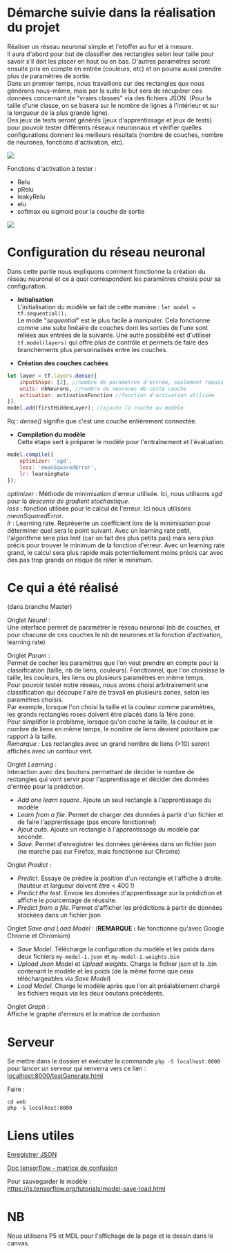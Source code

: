 Démarche suivie dans la réalisation du projet
=============================================

Réaliser un réseau neuronal simple et l'etoffer au fur et à mesure. <br/>
Il aura d'abord pour but de classifier des rectangles selon leur taille pour savoir s'il doit les placer en haut ou en bas. D'autres paramètres seront ensuite pris en compte en entrée (couleurs, etc) et on pourra aussi prendre plus de paramètres de sortie. <br/>
Dans un premier temps, nous travaillons sur des rectangles que nous générons nous-même, mais par la suite le but sera de récupérer ces données concernant de "vraies classes" via des fichiers JSON. (Pour la taille d'une classe, on se basera sur le nombre de lignes à l'intérieur et sur la longueur de la plus grande ligne). <br/>
Des jeux de tests seront générés (jeux d'apprentissage et jeux de tests) pour pouvoir tester différents réseaux neuronnaux et vérifier quelles configurations donnent les meilleurs résultats (nombre de couches, nombre de neurones, fonctions d'activation, etc).

![](assets/d1.png)

Fonctions d'activation à tester :
 - Relu
 - pRelu
 - leakyRelu
 - elu
 - softmax ou sigmoid pour la couche de sortie


![](assets/d2.png)

Configuration du réseau neuronal
================================

Dans cette partie nous expliquons comment fonctionne la création du réseau neuronal et ce à quoi correspondent les paramètres choisis pour sa configuration.
- __Initialisation__ <br/>
L'initialisation du modèle se fait de cette manière : `let model = tf.sequential();`<br/>
Le mode "*sequential*" est le plus facile à manipuler. Cela fonctionne comme une suite linéaire de couches dont les sorties de l'une sont reliées aux entrées de la suivante. Une autre possibilité est d'utiliser `tf.model(layers)` qui offre plus de contrôle et permets de faire des branchements plus personnalisés entre les couches.

- __Création des couches cachées__ <br/>
```js
let layer = tf.layers.dense({
    inputShape: [2], //nombre de paramètres d'entrée, seulement requis pour la 1ère couche cachée
    units: nbNeurons, //nombre de neurones de cette couche
    activation: activationFunction //fonction d'activation utilisée
});
model.add(firstHiddenLayer); //ajoute la couche au modèle
```
Rq : *dense()* signifie que c'est une couche entièrement connectée.

- __Compilation du modèle__ <br/>
Cette étape sert à préparer le modèle pour l'entraînement et l'évaluation.
```js
model.compile({
    optimizer: 'sgd',
    loss: 'meanSquaredError',
    lr: learningRate
});
```
*optimizer* : Méthode de minimisation d'erreur utilisée. Ici, nous utilisons *sgd* pour la *descente de gradient stochastique*. <br/>
*loss* : fonction utilisée pour le calcul de l'erreur. Ici nous utilisons *meanSquaredError*. <br/>
*lr* : Learning rate. Représente un coefficient lors de la minimisation pour déterminer quel sera le point suivant. Avec un learning rate petit, l'algorithme sera plus lent (car on fait des plus petits pas) mais sera plus précis pour trouver le minimum de la fonction d'erreur. Avec un learning rate grand, le calcul sera plus rapide mais potentiellement moins précis car avec des pas trop grands on risque de rater le minimum.





Ce qui a été réalisé
====================

(dans branche Master) <br/>

Onglet _Neural_ : <br/>
Une interface permet de paramétrer le réseau neuronal (nb de couches, et pour chacune de ces couches le nb de neurones et la fonction d'activation, learning rate)

Onglet _Param_ : <br/>
Permet de cocher les paramètres que l'on veut prendre en compte pour la classification (taille, nb de liens, couleurs).
Fonctionnel, que l'on choisisse la taille, les couleurs, les liens ou plusieurs paramètres en même temps. <br/>
Pour pouvoir tester notre réseau, nous avons choisi arbitrairement une classification qui découpe l'aire de travail en plusieurs zones, selon les paramètres choisis. <br/>
Par exemple, lorsque l'on choisi la taille et la couleur comme paramètres, les grands rectangles roses doivent être placés dans la 1ère zone. <br/>
Pour simplifier le problème, lorsque qu'on coche la taille, la couleur et le nombre de liens en même temps, le nombre de liens devient prioritaire par rapport à la taille. <br/>
*Remarque :* Les rectangles avec un grand nombre de liens (>10) seront affichés avec un contour vert.

Onglet _Learning_ : <br/>
Interaction avec des boutons permettant de décider le nombre de rectangles qui vont servir pour l'apprentissage et décider des données d'entrée pour la prédiction.
- *Add one learn square*. Ajoute un seul rectangle à l'apprentissage du modèle
- *Learn from a file*. Permet de charger des données à partir d'un fichier et de faire l'apprentissage (pas encore fonctionnel)
- *Ajout auto*. Ajoute un rectangle à l'apprentissage du modèle par seconde.
- *Save*. Permet d'enregistrer les données générées dans un fichier json (ne marche pas sur Firefox, mais fonctionne sur Chrome)

Onglet _Predict_ : <br/>
- *Predict*. Essaye de prédire la position d'un rectangle et l'affiche à droite. (hauteur et largueur doivent être < 400 !)
- *Predict the test*. Envoie les données d'apprentissage sur la prédiction et affiche le pourcentage de réussite.
- *Predict from a file*. Permet d'afficher les prédictions à partir de données stockées dans un fichier json

Onglet _Save and Load Model_ : (__REMARQUE :__ Ne fonctionne qu'avec Google Chrome et Chromium)
- *Save Model*. Télécharge la configuration du modèle et les poids dans deux fichiers `my-model-1.json` et `my-model-1.weights.bin`
- *Upload Json Model* et *Upload weights*. Charge le fichier json et le .bin contenant le modèle et les poids (de la même forme que ceux téléchargeables via *Save Model*)
- *Load Model*. Charge le modèle après que l'on ait préalablement chargé les fichiers requis via les deux boutons précédents.

Onglet _Graph_ : <br/>
Affiche le graphe d'erreurs et la matrice de confusion


Serveur
=======

Se mettre dans le dossier et exécuter la commande `php -S localhost:8000` pour lancer un serveur qui renverra vers ce lien : [localhost:8000/testGenerate.html](http://localhost:8000/testGenerate.html)

Faire :
~~~~
cd web
php -S localhost:8000
~~~~


Liens utiles
============

 [Enregistrer JSON](https://stackoverflow.com/questions/34156282/how-do-i-save-json-to-local-text-file)

 [Doc tensorflow - matrice de confusion](https://js.tensorflow.org/api_vis/latest/#render.confusionMatrix)

 Pour sauvegarder le modèle : <br/>
 https://js.tensorflow.org/tutorials/model-save-load.html

NB
==
Nous utilisons P5 et MDL pour l'affichage de la page et le dessin dans le canvas.
